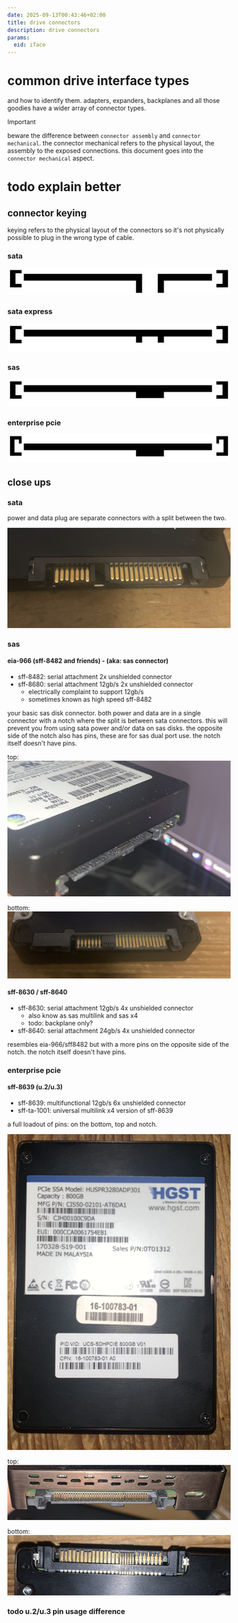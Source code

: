 ```yaml
---
date: 2025-09-13T00:43:46+02:00
title: drive connectors
description: drive connectors
params:
  eid: iface
---
```

# common drive interface types
and how to identify them. adapters, expanders, backplanes and all those goodies have a wider array of connector types.

> [!important]
> beware the difference between `connector assembly` and `connector mechanical`.
> the connector mechanical refers to the physical layout, the assembly to the exposed connections.
> this document goes into the `connector mechanical` aspect.

# todo explain better

## connector keying
keying refers to the physical layout of the connectors so it's not physically possible to plug in the wrong type of cable.

### sata
![](key-sata.svg)

### sata express
![](key-sata-express.svg)

### sas
![](key-sas.svg)

### enterprise pcie
![](key-spcie.svg)

## close ups

### sata
power and data plug are separate connectors with a split between the two.

![badsata](badsata.jpg)

### sas

#### eia-966 (sff-8482 and friends) - (aka: sas connector)
- sff-8482: serial attachment 2x unshielded connector
- sff-8680: serial attachment 12gb/s 2x unshielded connector 
  - electrically complaint to support 12gb/s
  - sometimes known as high speed sff-8482

your basic sas disk connector. both power and data are in a single connector with a notch where the split is between sata connectors. this will prevent you from using sata power and/or data on sas disks. the opposite side of the notch also has pins, these are for sas dual port use. the notch itself doesn't have pins.

top:\
![sastop](sastop.jpg)

bottom:
![sasbottom](sasbottom.jpg)

#### sff-8630 / sff-8640
- sff-8630: serial attachment 12gb/s 4x unshielded connector
  - also know as sas multilink and sas x4
  - todo: backplane only?
- sff-8640: serial attachment 24gb/s 4x unshielded connector

resembles eia-966/sff8482 but with a more pins on the opposite side of the notch. the notch itself doesn't have pins.

### enterprise pcie

#### sff-8639 (u.2/u.3)
- sff-8639: multifunctional 12gb/s 6x unshielded connector
- sff-ta-1001: universal multilink x4 version of sff-8639

a full loadout of pins: on the bottom, top and notch.

![sn100](sn100.jpg)

top:
![sn100top](sn100top.jpg)

bottom:
![sn100bottom](sn100bottom.jpg)

### todo u.2/u.3 pin usage difference
